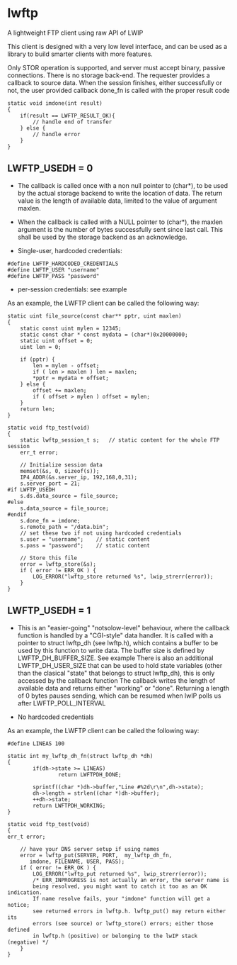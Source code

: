 lwftp
=====

A lightweight FTP client using raw API of LWIP

This client is designed with a very low level interface, and can be
used as a library to build smarter clients with more features.

Only STOR operation is supported, and server must accept binary, passive connections.
There is no storage back-end. The requester provides a callback to
source data.
When the session finishes, either successfully or not, the user provided
callback done_fn is called with the proper result code
```
static void imdone(int result)
{
    if(result == LWFTP_RESULT_OK){
        // handle end of transfer
    } else {
        // handle error
    }
}
```

LWFTP_USEDH = 0
---------------
* The callback is called once with a non null pointer to (char*), to be
used by the actual storage backend to write the location of data. The
return value is the length of available data, limited to the value of
argument maxlen.
* When the callback is called with a NULL pointer to (char*), the maxlen
argument is the number of bytes successfully sent since last call. This
shall be used by the storage backend as an acknowledge.

* Single-user, hardcoded credentials:
```
#define LWFTP_HARDCODED_CREDENTIALS
#define LWFTP_USER "username"
#define LWFTP_PASS "password"
```
* per-session credentials:
see example

As an example, the LWFTP client can be called the following way:
```
static uint file_source(const char** pptr, uint maxlen)
{
    static const uint mylen = 12345;
    static const char * const mydata = (char*)0x20000000;
    static uint offset = 0;
    uint len = 0;

    if (pptr) {
        len = mylen - offset;
        if ( len > maxlen ) len = maxlen;
        *pptr = mydata + offset;
    } else {
        offset += maxlen;
        if ( offset > mylen ) offset = mylen;
    }
    return len;
}

static void ftp_test(void)
{
    static lwftp_session_t s;	// static content for the whole FTP session
    err_t error;

    // Initialize session data
    memset(&s, 0, sizeof(s));
    IP4_ADDR(&s.server_ip, 192,168,0,31);
    s.server_port = 21;
#if LWFTP_USEDH
    s.ds.data_source = file_source;
#else
    s.data_source = file_source;
#endif
    s.done_fn = imdone;
    s.remote_path = "/data.bin";
    // set these two if not using hardcoded credentials
    s.user = "username";	// static content
    s.pass = "password";	// static content

    // Store this file
    error = lwftp_store(&s);
    if ( error != ERR_OK ) {
        LOG_ERROR("lwftp_store returned %s", lwip_strerr(error));
    }
}
```
LWFTP_USEDH = 1
---------------
* This is an "easier-going" "notsolow-level" behaviour, where the callback
function is handled by a "CGI-style" data handler.
It is called with a pointer to struct lwftp_dh (see lwftp.h),
which contains a buffer to be used by this function to write data. The buffer
size is defined by LWFTP_DH_BUFFER_SIZE. See example
There is also an additional LWFTP_DH_USER_SIZE that can be used to hold state
variables (other than the clasical "state" that belongs to struct lwftp_dh),
this is only accessed by the callback function 
The callback writes the length of available data and returns either "working"
or "done".
Returning a length of 0 bytes pauses sending, which can be resumed when lwIP
polls us after LWFTP_POLL_INTERVAL


* No hardcoded credentials

As an example, the LWFTP client can be called the following way:
```
#define LINEAS 100

static int my_lwftp_dh_fn(struct lwftp_dh *dh)
{
        if(dh->state >= LINEAS)
                return LWFTPDH_DONE;

        sprintf((char *)dh->buffer,"Line #%2d\r\n",dh->state);
        dh->length = strlen((char *)dh->buffer);
        ++dh->state;
        return LWFTPDH_WORKING;
}

static void ftp_test(void)
{
err_t error;

	// have your DNS server setup if using names
	error = lwftp_put(SERVER, PORT,  my_lwftp_dh_fn,
	   imdone, FILENAME, USER, PASS);
	if ( error != ERR_OK ) {
		LOG_ERROR("lwftp_put returned %s", lwip_strerr(error));
		/* ERR_INPROGRESS is not actually an error, the server name is
		being resolved, you might want to catch it too as an OK indication.
		If name resolve fails, your "imdone" function will get a notice;
		see returned errors in lwftp.h. lwftp_put() may return either its
		errors (see source) or lwftp_store() errors; either those defined
		in lwftp.h (positive) or belonging to the lwIP stack (negative) */
	}
}
```

